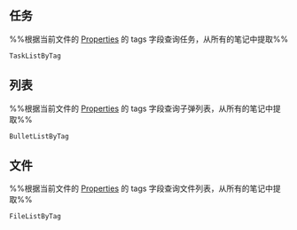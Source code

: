 
## 任务
%%根据当前文件的 [Properties](https://help.obsidian.md/Editing+and+formatting/Properties) 的 tags 字段查询任务，从所有的笔记中提取%%
```LifeOS
TaskListByTag
```

## 列表
%%根据当前文件的 [Properties](https://help.obsidian.md/Editing+and+formatting/Properties) 的 tags 字段查询子弹列表，从所有的笔记中提取%%
```LifeOS
BulletListByTag
```

## 文件
%%根据当前文件的 [Properties](https://help.obsidian.md/Editing+and+formatting/Properties) 的 tags 字段查询文件列表，从所有的笔记中提取%%
```LifeOS
FileListByTag
```